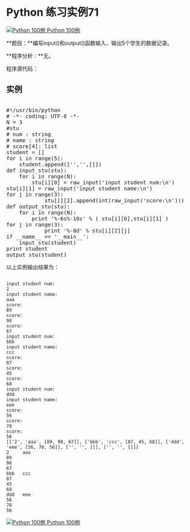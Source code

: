 Python 练习实例71
=============

 [![Python 100例](../images/up.gif)
 Python 100例](python-100-examples.html)


 **题目：**编写input()和output()函数输入，输出5个学生的数据记录。

 **程序分析：**无。

 程序源代码：

  实例
--

 <pre>

#!/usr/bin/python
# -*- coding: UTF-8 -*-
N = 3
#stu
# num : string
# name : string
# score[4]: list
student = []
for i in range(5):
    student.append(['','',[]])
def input_stu(stu):
    for i in range(N):
        stu[i][0] = raw_input('input student num:\n')
stu[i][1] = raw_input('input student name:\n')
for j in range(3):
            stu[i][2].append(int(raw_input('score:\n')))
def output_stu(stu):
    for i in range(N):
        print '%-6s%-10s' % ( stu[i][0],stu[i][1] )
for j in range(3):
            print '%-8d' % stu[i][2][j]
if __name__ == '__main__':
    input_stu(student)
print student
output_stu(student)
</pre>

 以上实例输出结果为：

 
```

input student num:
2
input student name:
aaa
score:
89
score:
98
score:
67
input student num:
bbb
input student name:
ccc
score:
87
score:
45
score:
68
input student num:
ddd
input student name:
eee
score:
56
score:
78
score:
56
[['2', 'aaa', [89, 98, 67]], ['bbb', 'ccc', [87, 45, 68]], ['ddd', 'eee', [56, 78, 56]], ['', '', []], ['', '', []]]
2     aaa       
89      
98      
67      
bbb   ccc       
87      
45      
68      
ddd   eee       
56      
78      
56    

```

 [![Python 100例](../images/up.gif)
 Python 100例](python-100-examples.html)
